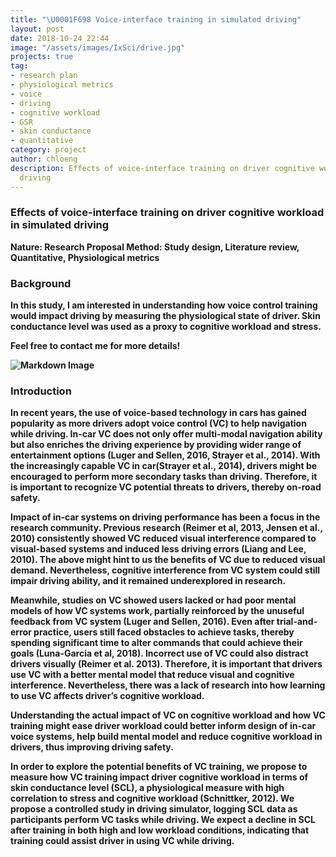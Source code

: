 ```yaml
---
title: "\U0001F698 Voice-interface training in simulated driving"
layout: post
date: 2018-10-24 22:44
image: "/assets/images/IxSci/drive.jpg"
projects: true
tag:
- research plan
- physiological metrics
- voice
- driving
- cognitive workload
- GSR
- skin conductance
- quantitative
category: project
author: chloeng
description: Effects of voice-interface training on driver cognitive workload in simulated
  driving
---
```


### Effects of voice-interface training on driver cognitive workload in simulated driving
<b>
<b>Nature: </b>  Research Proposal

<b>
<b>Method: </b> Study design, Literature review, Quantitative, Physiological metrics


### Background
<b>In this study, I am interested in understanding how voice control training would impact driving by measuring the physiological state of driver. Skin conductance level was used as a proxy to cognitive workload and stress.

<b>Feel free to contact me for more details!

![Markdown Image][1]
### Introduction
<b>In recent years, the use of voice-based technology in cars has gained popularity as more drivers adopt voice control (VC) to help navigation while driving. In-car VC does not only offer multi-modal navigation ability but also enriches the driving experience by providing wider range of entertainment options (Luger and Sellen, 2016, Strayer et al., 2014). With the increasingly capable VC in car(Strayer et al., 2014), drivers might be encouraged to perform more secondary tasks than driving. Therefore, it is important to recognize VC potential threats to drivers, thereby on-road safety.

<b>Impact of in-car systems on driving performance has been a focus in the research community. Previous research (Reimer et al, 2013, Jensen et al., 2010) consistently showed VC reduced visual interference compared to visual-based systems and induced less driving errors (Liang and Lee, 2010). The above might hint to us the benefits of VC due to reduced visual demand. Nevertheless, cognitive interference from VC system could still impair driving ability, and it remained underexplored in research.

<b>Meanwhile, studies on VC showed users lacked or had poor mental models of how VC systems work, partially reinforced by the unuseful feedback from VC system (Luger and Sellen, 2016). Even after trial-and-error practice, users still faced obstacles to achieve tasks, thereby spending significant time to alter commands that could achieve their goals (Luna-Garcia et al, 2018). Incorrect use of VC could also distract drivers visually (Reimer et al. 2013). Therefore, it is important that drivers use VC with a better mental model that reduce visual and cognitive interference. Nevertheless, there was a lack of research into how learning to use VC affects driver’s cognitive workload.

<b>Understanding the actual impact of VC on cognitive workload and how VC training might ease driver workload could better inform design of in-car voice systems, help build mental model and reduce cognitive workload in drivers, thus improving driving safety.

<b>In order to explore the potential benefits of VC training, we propose to measure how VC training impact driver cognitive workload in terms of skin conductance level (SCL), a physiological measure with high correlation to stress and cognitive workload (Schnittker, 2012). We propose a controlled study in driving simulator, logging SCL data as participants perform VC tasks while driving. We expect a decline in SCL after training in both high and low workload conditions, indicating that training could assist driver in using VC while driving.

<br>
<br>
<div class="breaker"></div>

[1]: https://chloe-data.github.io/assets/images/IxSci/drive.jpg
